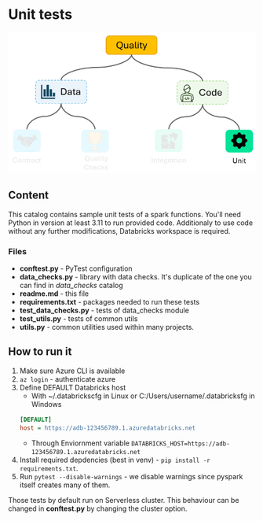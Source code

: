 # Unit tests

![tests](../media/tests_hierarchy_unit.png)


## Content

This catalog contains sample unit tests of a spark functions. You'll need Python in version at least 3.11 to run provided code. Additionaly
to use code without any further modifications, Databricks workspace is required.

### Files

- **conftest.py** - PyTest configuration
- **data_checks.py** - library with data checks. It's duplicate of the one you can find in *data_checks* catalog
- **readme.md** - this file
- **requirements.txt** - packages needed to run these tests
- **test_data_checks.py** - tests of data_checks module
- **test_utils.py** - tests of common utils
- **utils.py** - common utilities used within many projects.


## How to run it

1. Make sure Azure CLI is available
2. `az login` - authenticate azure
3. Define DEFAULT Databricks host
   - With ~/.databrickscfg in Linux or C:/Users/username/.databricksfg in Windows
   ```ini
   [DEFAULT]
   host = https://adb-123456789.1.azuredatabricks.net
   ```
   - Through Enviornment variable `DATABRICKS_HOST=https://adb-123456789.1.azuredatabricks.net`
4. Install required depdencies (best in venv) - `pip install -r requirements.txt`.
5. Run `pytest --disable-warnings` - we disable warnings since pyspark itself creates many of them.

Those tests by default run on Serverless cluster. This behaviour can be changed in **conftest.py** by changing the cluster option. 